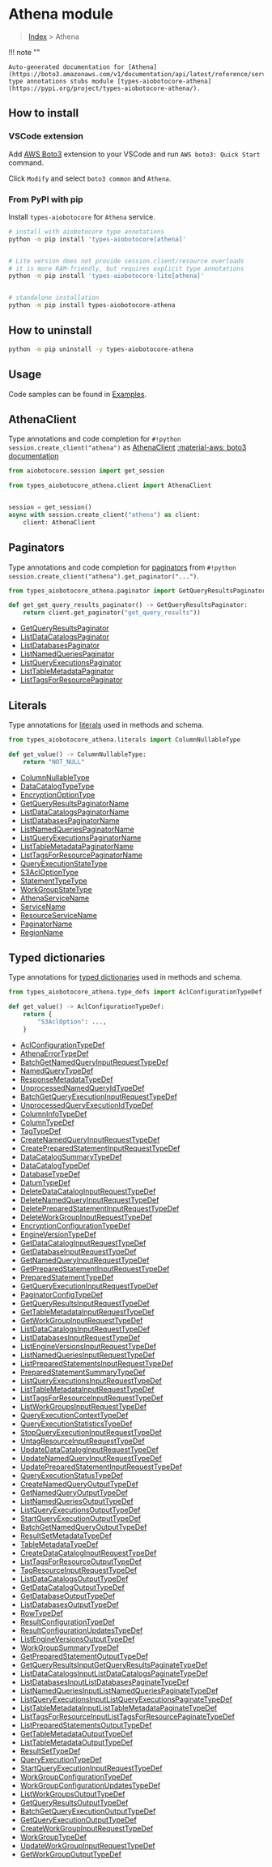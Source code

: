 # Athena module

> [Index](../README.md) > Athena


!!! note ""

    Auto-generated documentation for [Athena](https://boto3.amazonaws.com/v1/documentation/api/latest/reference/services/athena.html#Athena)
    type annotations stubs module [types-aiobotocore-athena](https://pypi.org/project/types-aiobotocore-athena/).

## How to install

### VSCode extension

Add [AWS Boto3](https://marketplace.visualstudio.com/items?itemName=Boto3typed.boto3-ide)
extension to your VSCode and run `AWS boto3: Quick Start` command.

Click `Modify` and select `boto3 common` and `Athena`.

### From PyPI with pip

Install `types-aiobotocore` for `Athena` service.

```bash
# install with aiobotocore type annotations
python -m pip install 'types-aiobotocore[athena]'


# Lite version does not provide session.client/resource overloads
# it is more RAM-friendly, but requires explicit type annotations
python -m pip install 'types-aiobotocore-lite[athena]'


# standalone installation
python -m pip install types-aiobotocore-athena
```



## How to uninstall

```bash
python -m pip uninstall -y types-aiobotocore-athena
```

## Usage

Code samples can be found in [Examples](./usage.md).

## AthenaClient

Type annotations and code completion for  `#!python session.create_client("athena")` as [AthenaClient](./client.md)
[:material-aws: boto3 documentation](https://boto3.amazonaws.com/v1/documentation/api/latest/reference/services/athena.html#Athena.Client)

```python title="Usage example"
from aiobotocore.session import get_session

from types_aiobotocore_athena.client import AthenaClient


session = get_session()
async with session.create_client("athena") as client:
    client: AthenaClient
```


## Paginators

Type annotations and code completion for
[paginators](./paginators.md)
from `#!python session.create_client("athena").get_paginator("...")`.

```python title="Usage example"
from types_aiobotocore_athena.paginator import GetQueryResultsPaginator

def get_get_query_results_paginator() -> GetQueryResultsPaginator:
    return client.get_paginator("get_query_results"))
```

- [GetQueryResultsPaginator](./paginators.md#getqueryresultspaginator)
- [ListDataCatalogsPaginator](./paginators.md#listdatacatalogspaginator)
- [ListDatabasesPaginator](./paginators.md#listdatabasespaginator)
- [ListNamedQueriesPaginator](./paginators.md#listnamedqueriespaginator)
- [ListQueryExecutionsPaginator](./paginators.md#listqueryexecutionspaginator)
- [ListTableMetadataPaginator](./paginators.md#listtablemetadatapaginator)
- [ListTagsForResourcePaginator](./paginators.md#listtagsforresourcepaginator)








## Literals

Type annotations for [literals](./literals.md) used in methods and schema.

```python title="Usage example"
from types_aiobotocore_athena.literals import ColumnNullableType

def get_value() -> ColumnNullableType:
    return "NOT_NULL"
```

- [ColumnNullableType](./literals.md#columnnullabletype)
- [DataCatalogTypeType](./literals.md#datacatalogtypetype)
- [EncryptionOptionType](./literals.md#encryptionoptiontype)
- [GetQueryResultsPaginatorName](./literals.md#getqueryresultspaginatorname)
- [ListDataCatalogsPaginatorName](./literals.md#listdatacatalogspaginatorname)
- [ListDatabasesPaginatorName](./literals.md#listdatabasespaginatorname)
- [ListNamedQueriesPaginatorName](./literals.md#listnamedqueriespaginatorname)
- [ListQueryExecutionsPaginatorName](./literals.md#listqueryexecutionspaginatorname)
- [ListTableMetadataPaginatorName](./literals.md#listtablemetadatapaginatorname)
- [ListTagsForResourcePaginatorName](./literals.md#listtagsforresourcepaginatorname)
- [QueryExecutionStateType](./literals.md#queryexecutionstatetype)
- [S3AclOptionType](./literals.md#s3acloptiontype)
- [StatementTypeType](./literals.md#statementtypetype)
- [WorkGroupStateType](./literals.md#workgroupstatetype)
- [AthenaServiceName](./literals.md#athenaservicename)
- [ServiceName](./literals.md#servicename)
- [ResourceServiceName](./literals.md#resourceservicename)
- [PaginatorName](./literals.md#paginatorname)
- [RegionName](./literals.md#regionname)




## Typed dictionaries

Type annotations for [typed dictionaries](./type_defs.md) used in methods and schema.

```python title="Usage example"
from types_aiobotocore_athena.type_defs import AclConfigurationTypeDef

def get_value() -> AclConfigurationTypeDef:
    return {
        "S3AclOption": ...,
    }
```

- [AclConfigurationTypeDef](./type_defs.md#aclconfigurationtypedef)
- [AthenaErrorTypeDef](./type_defs.md#athenaerrortypedef)
- [BatchGetNamedQueryInputRequestTypeDef](./type_defs.md#batchgetnamedqueryinputrequesttypedef)
- [NamedQueryTypeDef](./type_defs.md#namedquerytypedef)
- [ResponseMetadataTypeDef](./type_defs.md#responsemetadatatypedef)
- [UnprocessedNamedQueryIdTypeDef](./type_defs.md#unprocessednamedqueryidtypedef)
- [BatchGetQueryExecutionInputRequestTypeDef](./type_defs.md#batchgetqueryexecutioninputrequesttypedef)
- [UnprocessedQueryExecutionIdTypeDef](./type_defs.md#unprocessedqueryexecutionidtypedef)
- [ColumnInfoTypeDef](./type_defs.md#columninfotypedef)
- [ColumnTypeDef](./type_defs.md#columntypedef)
- [TagTypeDef](./type_defs.md#tagtypedef)
- [CreateNamedQueryInputRequestTypeDef](./type_defs.md#createnamedqueryinputrequesttypedef)
- [CreatePreparedStatementInputRequestTypeDef](./type_defs.md#createpreparedstatementinputrequesttypedef)
- [DataCatalogSummaryTypeDef](./type_defs.md#datacatalogsummarytypedef)
- [DataCatalogTypeDef](./type_defs.md#datacatalogtypedef)
- [DatabaseTypeDef](./type_defs.md#databasetypedef)
- [DatumTypeDef](./type_defs.md#datumtypedef)
- [DeleteDataCatalogInputRequestTypeDef](./type_defs.md#deletedatacataloginputrequesttypedef)
- [DeleteNamedQueryInputRequestTypeDef](./type_defs.md#deletenamedqueryinputrequesttypedef)
- [DeletePreparedStatementInputRequestTypeDef](./type_defs.md#deletepreparedstatementinputrequesttypedef)
- [DeleteWorkGroupInputRequestTypeDef](./type_defs.md#deleteworkgroupinputrequesttypedef)
- [EncryptionConfigurationTypeDef](./type_defs.md#encryptionconfigurationtypedef)
- [EngineVersionTypeDef](./type_defs.md#engineversiontypedef)
- [GetDataCatalogInputRequestTypeDef](./type_defs.md#getdatacataloginputrequesttypedef)
- [GetDatabaseInputRequestTypeDef](./type_defs.md#getdatabaseinputrequesttypedef)
- [GetNamedQueryInputRequestTypeDef](./type_defs.md#getnamedqueryinputrequesttypedef)
- [GetPreparedStatementInputRequestTypeDef](./type_defs.md#getpreparedstatementinputrequesttypedef)
- [PreparedStatementTypeDef](./type_defs.md#preparedstatementtypedef)
- [GetQueryExecutionInputRequestTypeDef](./type_defs.md#getqueryexecutioninputrequesttypedef)
- [PaginatorConfigTypeDef](./type_defs.md#paginatorconfigtypedef)
- [GetQueryResultsInputRequestTypeDef](./type_defs.md#getqueryresultsinputrequesttypedef)
- [GetTableMetadataInputRequestTypeDef](./type_defs.md#gettablemetadatainputrequesttypedef)
- [GetWorkGroupInputRequestTypeDef](./type_defs.md#getworkgroupinputrequesttypedef)
- [ListDataCatalogsInputRequestTypeDef](./type_defs.md#listdatacatalogsinputrequesttypedef)
- [ListDatabasesInputRequestTypeDef](./type_defs.md#listdatabasesinputrequesttypedef)
- [ListEngineVersionsInputRequestTypeDef](./type_defs.md#listengineversionsinputrequesttypedef)
- [ListNamedQueriesInputRequestTypeDef](./type_defs.md#listnamedqueriesinputrequesttypedef)
- [ListPreparedStatementsInputRequestTypeDef](./type_defs.md#listpreparedstatementsinputrequesttypedef)
- [PreparedStatementSummaryTypeDef](./type_defs.md#preparedstatementsummarytypedef)
- [ListQueryExecutionsInputRequestTypeDef](./type_defs.md#listqueryexecutionsinputrequesttypedef)
- [ListTableMetadataInputRequestTypeDef](./type_defs.md#listtablemetadatainputrequesttypedef)
- [ListTagsForResourceInputRequestTypeDef](./type_defs.md#listtagsforresourceinputrequesttypedef)
- [ListWorkGroupsInputRequestTypeDef](./type_defs.md#listworkgroupsinputrequesttypedef)
- [QueryExecutionContextTypeDef](./type_defs.md#queryexecutioncontexttypedef)
- [QueryExecutionStatisticsTypeDef](./type_defs.md#queryexecutionstatisticstypedef)
- [StopQueryExecutionInputRequestTypeDef](./type_defs.md#stopqueryexecutioninputrequesttypedef)
- [UntagResourceInputRequestTypeDef](./type_defs.md#untagresourceinputrequesttypedef)
- [UpdateDataCatalogInputRequestTypeDef](./type_defs.md#updatedatacataloginputrequesttypedef)
- [UpdateNamedQueryInputRequestTypeDef](./type_defs.md#updatenamedqueryinputrequesttypedef)
- [UpdatePreparedStatementInputRequestTypeDef](./type_defs.md#updatepreparedstatementinputrequesttypedef)
- [QueryExecutionStatusTypeDef](./type_defs.md#queryexecutionstatustypedef)
- [CreateNamedQueryOutputTypeDef](./type_defs.md#createnamedqueryoutputtypedef)
- [GetNamedQueryOutputTypeDef](./type_defs.md#getnamedqueryoutputtypedef)
- [ListNamedQueriesOutputTypeDef](./type_defs.md#listnamedqueriesoutputtypedef)
- [ListQueryExecutionsOutputTypeDef](./type_defs.md#listqueryexecutionsoutputtypedef)
- [StartQueryExecutionOutputTypeDef](./type_defs.md#startqueryexecutionoutputtypedef)
- [BatchGetNamedQueryOutputTypeDef](./type_defs.md#batchgetnamedqueryoutputtypedef)
- [ResultSetMetadataTypeDef](./type_defs.md#resultsetmetadatatypedef)
- [TableMetadataTypeDef](./type_defs.md#tablemetadatatypedef)
- [CreateDataCatalogInputRequestTypeDef](./type_defs.md#createdatacataloginputrequesttypedef)
- [ListTagsForResourceOutputTypeDef](./type_defs.md#listtagsforresourceoutputtypedef)
- [TagResourceInputRequestTypeDef](./type_defs.md#tagresourceinputrequesttypedef)
- [ListDataCatalogsOutputTypeDef](./type_defs.md#listdatacatalogsoutputtypedef)
- [GetDataCatalogOutputTypeDef](./type_defs.md#getdatacatalogoutputtypedef)
- [GetDatabaseOutputTypeDef](./type_defs.md#getdatabaseoutputtypedef)
- [ListDatabasesOutputTypeDef](./type_defs.md#listdatabasesoutputtypedef)
- [RowTypeDef](./type_defs.md#rowtypedef)
- [ResultConfigurationTypeDef](./type_defs.md#resultconfigurationtypedef)
- [ResultConfigurationUpdatesTypeDef](./type_defs.md#resultconfigurationupdatestypedef)
- [ListEngineVersionsOutputTypeDef](./type_defs.md#listengineversionsoutputtypedef)
- [WorkGroupSummaryTypeDef](./type_defs.md#workgroupsummarytypedef)
- [GetPreparedStatementOutputTypeDef](./type_defs.md#getpreparedstatementoutputtypedef)
- [GetQueryResultsInputGetQueryResultsPaginateTypeDef](./type_defs.md#getqueryresultsinputgetqueryresultspaginatetypedef)
- [ListDataCatalogsInputListDataCatalogsPaginateTypeDef](./type_defs.md#listdatacatalogsinputlistdatacatalogspaginatetypedef)
- [ListDatabasesInputListDatabasesPaginateTypeDef](./type_defs.md#listdatabasesinputlistdatabasespaginatetypedef)
- [ListNamedQueriesInputListNamedQueriesPaginateTypeDef](./type_defs.md#listnamedqueriesinputlistnamedqueriespaginatetypedef)
- [ListQueryExecutionsInputListQueryExecutionsPaginateTypeDef](./type_defs.md#listqueryexecutionsinputlistqueryexecutionspaginatetypedef)
- [ListTableMetadataInputListTableMetadataPaginateTypeDef](./type_defs.md#listtablemetadatainputlisttablemetadatapaginatetypedef)
- [ListTagsForResourceInputListTagsForResourcePaginateTypeDef](./type_defs.md#listtagsforresourceinputlisttagsforresourcepaginatetypedef)
- [ListPreparedStatementsOutputTypeDef](./type_defs.md#listpreparedstatementsoutputtypedef)
- [GetTableMetadataOutputTypeDef](./type_defs.md#gettablemetadataoutputtypedef)
- [ListTableMetadataOutputTypeDef](./type_defs.md#listtablemetadataoutputtypedef)
- [ResultSetTypeDef](./type_defs.md#resultsettypedef)
- [QueryExecutionTypeDef](./type_defs.md#queryexecutiontypedef)
- [StartQueryExecutionInputRequestTypeDef](./type_defs.md#startqueryexecutioninputrequesttypedef)
- [WorkGroupConfigurationTypeDef](./type_defs.md#workgroupconfigurationtypedef)
- [WorkGroupConfigurationUpdatesTypeDef](./type_defs.md#workgroupconfigurationupdatestypedef)
- [ListWorkGroupsOutputTypeDef](./type_defs.md#listworkgroupsoutputtypedef)
- [GetQueryResultsOutputTypeDef](./type_defs.md#getqueryresultsoutputtypedef)
- [BatchGetQueryExecutionOutputTypeDef](./type_defs.md#batchgetqueryexecutionoutputtypedef)
- [GetQueryExecutionOutputTypeDef](./type_defs.md#getqueryexecutionoutputtypedef)
- [CreateWorkGroupInputRequestTypeDef](./type_defs.md#createworkgroupinputrequesttypedef)
- [WorkGroupTypeDef](./type_defs.md#workgrouptypedef)
- [UpdateWorkGroupInputRequestTypeDef](./type_defs.md#updateworkgroupinputrequesttypedef)
- [GetWorkGroupOutputTypeDef](./type_defs.md#getworkgroupoutputtypedef)

